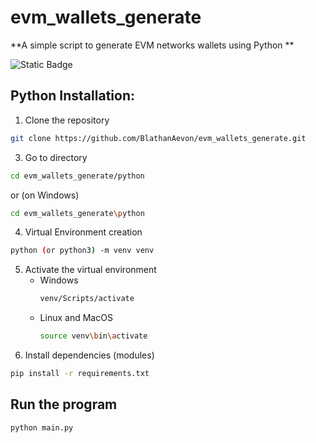 # evm_wallets_generate


**A simple script to generate EVM networks wallets using Python **

![Static Badge](https://img.shields.io/badge/Language-python-blue)

## Python Installation:

1. Clone the repository
```bash
git clone https://github.com/BlathanAevon/evm_wallets_generate.git
```

3. Go to directory
```bash
cd evm_wallets_generate/python
```
or (on Windows)
```bash
cd evm_wallets_generate\python
```
4. Virtual Environment creation
```bash
python (or python3) -m venv venv
```
5. Activate the virtual environment
    - Windows
      ```bash
      venv/Scripts/activate
      ```
    - Linux and MacOS
      ```bash
      source venv\bin\activate
      ```
6. Install dependencies (modules)
```bash
pip install -r requirements.txt
```

## Run the program
```bash
python main.py
```
